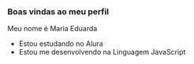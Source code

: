 ### Boas vindas ao meu perfil

Meu nome é Maria Eduarda
   - Estou estudando no Alura
   - Estou me desenvolvendo na Linguagem JavaScript
